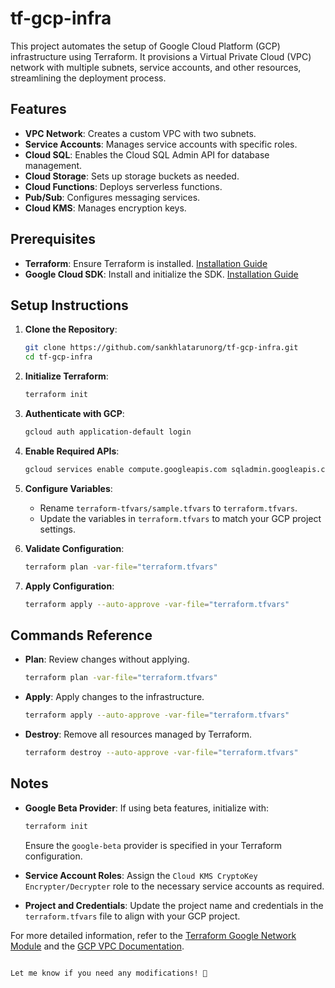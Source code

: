 
# tf-gcp-infra

This project automates the setup of Google Cloud Platform (GCP) infrastructure using Terraform. It provisions a Virtual Private Cloud (VPC) network with multiple subnets, service accounts, and other resources, streamlining the deployment process.

## Features

- **VPC Network**: Creates a custom VPC with two subnets.
- **Service Accounts**: Manages service accounts with specific roles.
- **Cloud SQL**: Enables the Cloud SQL Admin API for database management.
- **Cloud Storage**: Sets up storage buckets as needed.
- **Cloud Functions**: Deploys serverless functions.
- **Pub/Sub**: Configures messaging services.
- **Cloud KMS**: Manages encryption keys.

## Prerequisites

- **Terraform**: Ensure Terraform is installed. [Installation Guide](https://learn.hashicorp.com/tutorials/terraform/install-cli)
- **Google Cloud SDK**: Install and initialize the SDK. [Installation Guide](https://cloud.google.com/sdk/docs/install)

## Setup Instructions

1. **Clone the Repository**:
   ```bash
   git clone https://github.com/sankhlatarunorg/tf-gcp-infra.git
   cd tf-gcp-infra
   ```

2. **Initialize Terraform**:
   ```bash
   terraform init
   ```

3. **Authenticate with GCP**:
   ```bash
   gcloud auth application-default login
   ```

4. **Enable Required APIs**:
   ```bash
   gcloud services enable compute.googleapis.com sqladmin.googleapis.com
   ```

5. **Configure Variables**:
   - Rename `terraform-tfvars/sample.tfvars` to `terraform.tfvars`.
   - Update the variables in `terraform.tfvars` to match your GCP project settings.

6. **Validate Configuration**:
   ```bash
   terraform plan -var-file="terraform.tfvars"
   ```

7. **Apply Configuration**:
   ```bash
   terraform apply --auto-approve -var-file="terraform.tfvars"
   ```

## Commands Reference

- **Plan**: Review changes without applying.
  ```bash
  terraform plan -var-file="terraform.tfvars"
  ```

- **Apply**: Apply changes to the infrastructure.
  ```bash
  terraform apply --auto-approve -var-file="terraform.tfvars"
  ```

- **Destroy**: Remove all resources managed by Terraform.
  ```bash
  terraform destroy --auto-approve -var-file="terraform.tfvars"
  ```

## Notes

- **Google Beta Provider**: If using beta features, initialize with:
  ```bash
  terraform init
  ```
  Ensure the `google-beta` provider is specified in your Terraform configuration.

- **Service Account Roles**: Assign the `Cloud KMS CryptoKey Encrypter/Decrypter` role to the necessary service accounts as required.

- **Project and Credentials**: Update the project name and credentials in the `terraform.tfvars` file to align with your GCP project.

For more detailed information, refer to the [Terraform Google Network Module](https://github.com/terraform-google-modules/terraform-google-network) and the [GCP VPC Documentation](https://cloud.google.com/vpc/docs/create-modify-vpc-networks).
```

Let me know if you need any modifications! 🚀

